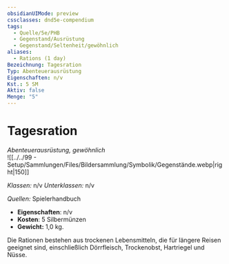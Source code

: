 ```yaml
---
obsidianUIMode: preview
cssclasses: dnd5e-compendium
tags:
  - Quelle/5e/PHB
  - Gegenstand/Ausrüstung
  - Gegenstand/Seltenheit/gewöhnlich
aliases:
  - Rations (1 day)
Bezeichnung: Tagesration
Typ: Abenteuerausrüstung
Eigenschaften: n/v
Kst.: 5 SM
Aktiv: false
Menge: "5"
---
```

# Tagesration
*Abenteuerausrüstung, gewöhnlich*   
![[../../99 - Setup/Sammlungen/Files/Bildersammlung/Symbolik/Gegenstände.webp|right|150]]

_Klassen:_ n/v 
_Unterklassen:_  n/v

_Quellen:_ Spielerhandbuch

- **Eigenschaften**: n/v
- **Kosten**: 5 Silbermünzen
- **Gewicht:** 1,0 kg.

Die Rationen bestehen aus trockenen Lebensmitteln, die für längere Reisen geeignet sind, einschließlich Dörrfleisch, Trockenobst, Hartriegel und Nüsse.